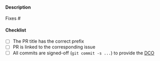 #### Description

<!-- Thank you for contributing Cerbos! Please describe the changes made in this PR here and provide any other useful information for reviewers. Make sure that you included some automated tests (e.g unit tests) to verify your changes.  If there is a requirement for user input for testing, please include the instructions as well. -->

Fixes #<!-- Link the relevant issue here -->

#### Checklist 

<!-- See https://github.com/cerbos/cerbos/blob/main/CONTRIBUTING.md#submitting-pull-requests for more information. -->

- [ ] The PR title has the correct prefix 
- [ ] PR is linked to the corresponding issue
- [ ] All commits are signed-off (`git commit -s ...`) to provide the [DCO](https://developercertificate.org/)
